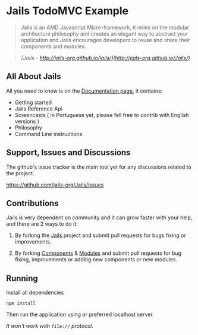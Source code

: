 # Jails TodoMVC Example

> Jails is an AMD Javascript Micro-framework, it relies on the modular architecture philosophy and creates an elegant way to
abstract your application and Jails encourages developers to reuse and share their components and modules.

> _[Jails - http://jails-org.github.io/jails/](http://jails-org.github.io/Jails/)_


## All About Jails

All you need to know is on the [Documentation page](http://jails-org.github.io/Jails/docs/), it contains:

- Getting started
- Jails Reference Api
- Screencasts ( in Portuguese yet, please fell free to contrib with English versions )
- Philosophy
- Command Line instructions

## Support, Issues and Discussions

The github's issue tracker is the main tool yet for any discussions related to the project.

https://github.com/jails-org/Jails/issues

## Contributions

Jails is very dependent on community and it can grow faster with your help, and there are 2 ways to do it:

1. By forking the [Jails](https://github.com/jails-org/Jails/) project and submit pull requests for bugs fixing or improvements.

2. By forking [Components](https://github.com/jails-org/Components) & [Modules](https://github.com/jails-org/Modules) and submit pull requests for bug fixing, improvements or adding new components or new modules.


## Running

Install all dependencies

```
npm install
```

Then run the application using or preferred localhost server.

*It won't work with `file://` protocol.*
